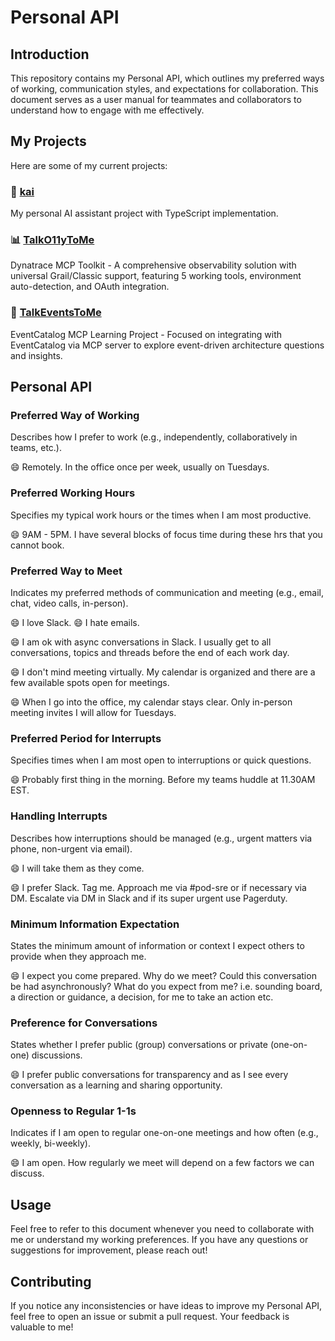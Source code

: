 # Personal API

## Introduction

This repository contains my Personal API, which outlines my preferred ways of working, communication styles, and expectations for collaboration. This document serves as a user manual for teammates and collaborators to understand how to engage with me effectively.

## My Projects

Here are some of my current projects:

### 🤖 [kai](https://github.com/chiefnamingofficer/kai)
My personal AI assistant project with TypeScript implementation.

### 📊 [TalkO11yToMe](https://github.com/chiefnamingofficer/TalkO11yToMe)
Dynatrace MCP Toolkit - A comprehensive observability solution with universal Grail/Classic support, featuring 5 working tools, environment auto-detection, and OAuth integration.

### 📡 [TalkEventsToMe](https://github.com/chiefnamingofficer/TalkEventsToMe)
EventCatalog MCP Learning Project - Focused on integrating with EventCatalog via MCP server to explore event-driven architecture questions and insights.

## Personal API

### Preferred Way of Working

Describes how I prefer to work (e.g., independently, collaboratively in teams, etc.).

😄 Remotely. In the office once per week, usually on Tuesdays. 

### Preferred Working Hours

Specifies my typical work hours or the times when I am most productive.

😄 9AM - 5PM. I have several blocks of focus time during these hrs that you cannot book.

### Preferred Way to Meet

Indicates my preferred methods of communication and meeting (e.g., email, chat, video calls, in-person).

😄 I love Slack.
😄 I hate emails.

😄 I am ok with async conversations in Slack. I usually get to all conversations, topics and threads before the end of each work day.

😄 I don't mind meeting virtually. My calendar is organized and there are a few available spots open for meetings.

😄 When I go into the office, my calendar stays clear. Only in-person meeting invites I will allow for Tuesdays.

### Preferred Period for Interrupts

Specifies times when I am most open to interruptions or quick questions.

😄 Probably first thing in the morning. Before my teams huddle at 11.30AM EST.

### Handling Interrupts

Describes how interruptions should be managed (e.g., urgent matters via phone, non-urgent via email).

😄 I will take them as they come. 

😄 I prefer Slack. Tag me. Approach me via #pod-sre or if necessary via DM. Escalate via DM in Slack and if its super urgent use Pagerduty.

### Minimum Information Expectation

States the minimum amount of information or context I expect others to provide when they approach me.

😄 I expect you come prepared. Why do we meet? Could this conversation be had asynchronously? What do you expect from me? i.e. sounding board, a direction or guidance, a decision, for me to take an action etc.

### Preference for Conversations

States whether I prefer public (group) conversations or private (one-on-one) discussions.

😄 I prefer public conversations for transparency and as I see every conversation as a learning and sharing opportunity.

### Openness to Regular 1-1s

Indicates if I am open to regular one-on-one meetings and how often (e.g., weekly, bi-weekly).

😄 I am open. How regularly we meet will depend on a few factors we can discuss. 

## Usage

Feel free to refer to this document whenever you need to collaborate with me or understand my working preferences. If you have any questions or suggestions for improvement, please reach out!

## Contributing

If you notice any inconsistencies or have ideas to improve my Personal API, feel free to open an issue or submit a pull request. Your feedback is valuable to me!


<!---
chiefnamingofficer/chiefnamingofficer is a ✨ special ✨ repository because its `README.md` (this file) appears on your GitHub profile.
You can click the Preview link to take a look at your changes.
--->
